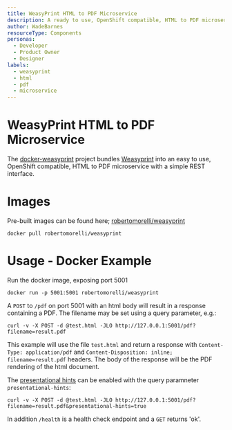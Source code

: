 ```yaml
---
title: WeasyPrint HTML to PDF Microservice
description: A ready to use, OpenShift compatible, HTML to PDF microservice for your application.
author: WadeBarnes
resourceType: Components
personas: 
  - Developer
  - Product Owner
  - Designer
labels:
  - weasyprint
  - html
  - pdf
  - microservice
---
```

# WeasyPrint HTML to PDF Microservice

The [docker-weasyprint](https://github.com/robertomorelli/docker-weasyprint) project bundles [Weasyprint](http://weasyprint.org/) into an easy to use, OpenShift compatible, HTML to PDF microservice with a simple REST interface.

# Images

Pre-built images can be found here; [robertomorelli/weasyprint](https://hub.docker.com/r/robertomorelli/weasyprint)

`docker pull robertomorelli/weasyprint`

# Usage - Docker Example

Run the docker image, exposing port 5001

```
docker run -p 5001:5001 robertomorelli/weasyprint
```

A `POST` to `/pdf` on port 5001 with an html body will result in a response containing a PDF. The filename may be set using a query parameter, e.g.:

```
curl -v -X POST -d @test.html -JLO http://127.0.0.1:5001/pdf?filename=result.pdf
```

This example will use the file `test.html` and return a response with `Content-Type: application/pdf` and `Content-Disposition: inline; filename=result.pdf` headers.  The body of the response will be the PDF rendering of the html document.

The [presentational hints](https://www.w3.org/TR/html/rendering.html#the-css-user-agent-style-sheet-and-presentational-hints) can be enabled with the query paramneter `presentational-hints`:

```
curl -v -X POST -d @test.html -JLO http://127.0.0.1:5001/pdf?filename=result.pdf&presentational-hints=true
```

In addition `/health` is a health check endpoint and a `GET` returns 'ok'.
